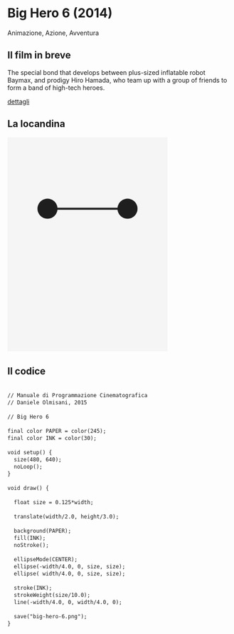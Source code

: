 # Big Hero 6 (2014)

Animazione, Azione, Avventura

## Il film in breve
The special bond that develops between plus-sized inflatable robot Baymax, and prodigy Hiro Hamada, who team up with a group of friends to form a band of high-tech heroes.

[dettagli](https://www.imdb.com/title/tt2245084/)

## La locandina
<img src="big-hero-6.png"  width="360px" title="Big Hero 6">


## Il codice
```processing

// Manuale di Programmazione Cinematografica
// Daniele Olmisani, 2015

// Big Hero 6

final color PAPER = color(245);
final color INK = color(30);

void setup() {
  size(480, 640);
  noLoop();
}

void draw() {
  
  float size = 0.125*width;
  
  translate(width/2.0, height/3.0);
  
  background(PAPER);
  fill(INK);
  noStroke();
  
  ellipseMode(CENTER);
  ellipse(-width/4.0, 0, size, size);
  ellipse( width/4.0, 0, size, size);
  
  stroke(INK);
  strokeWeight(size/10.0);
  line(-width/4.0, 0, width/4.0, 0);
  
  save("big-hero-6.png");
}
```
